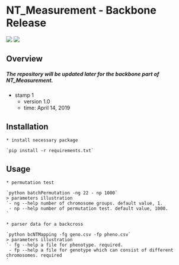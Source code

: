 # NT_Measurement - Backbone Release
![](https://img.shields.io/badge/NT_Measurement-Backbone-519dd9.svg)
![](https://img.shields.io/badge/last_released_date-April_2019-green.svg)
## Overview
##### The repository will be updated later for the backbone part of NT_Measurement.

* stamp 1
    + version 1.0
    + time: April 14, 2019

## Installation
	* install necessary package
    
    `pip install -r requirements.txt`

## Usage

	* permutation test
	
	`python batchPermutation -ng 22 - np 1000`
	> parameters illustration
	`- ng --help number of chromosome groups. default value, 1.
	 - np --help number of permutation test. default value, 1000.
	`

	* parser data for a backcross
	
	`python bcNTMapping -fg geno.csv -fp pheno.csv`
	> parameters illustration
	`- fg --help a file for phenotype. required.
	 - fp --help a file for genotype which can consist of different chromosomes. required
	`

